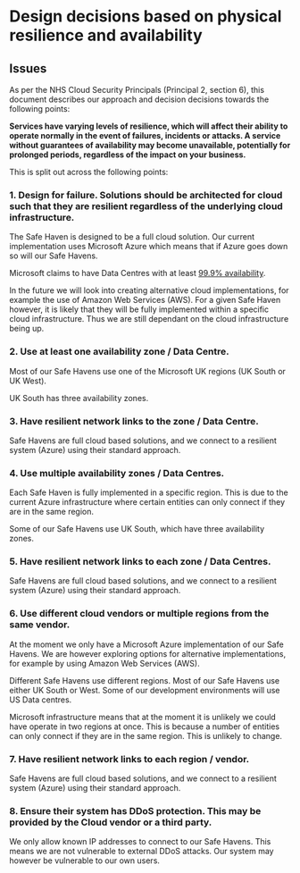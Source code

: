 Design decisions based on physical resilience and availability
===================================================================


## Issues

As per the NHS Cloud Security Principals (Principal 2, section 6), this document describes our approach and decision decisions towards the following points:

**Services have varying levels of resilience, which will affect their ability to operate normally in the event of failures, incidents or attacks. A service without guarantees of availability may become unavailable, potentially for prolonged periods, regardless of the impact on your business.**

This is split out across the following points:

### 1. Design for failure. Solutions should be architected for cloud such that they are resilient regardless of the underlying cloud infrastructure.

The Safe Haven is designed to be a full cloud solution. Our current implementation uses Microsoft Azure which means that if Azure goes down so will our Safe Havens.

Microsoft claims to have Data Centres with at least [99.9% availability](https://azure.microsoft.com/en-gb/support/legal/sla/summary/).

In the future we will look into creating alternative cloud implementations, for example the use of Amazon Web Services (AWS). For a given Safe Haven however, it is likely that they will be fully implemented within a specific cloud infrastructure. Thus we are still dependant on the cloud infrastructure being up.

### 2. Use at least one availability zone / Data Centre.

Most of our Safe Havens use one of the Microsoft UK regions (UK South or UK West).

UK South has three availability zones.

### 3. Have resilient network links to the zone / Data Centre.

Safe Havens are full cloud based solutions, and we connect to a resilient system (Azure) using their standard approach.

### 4. Use multiple availability zones / Data Centres.

Each Safe Haven is fully implemented in a specific region. This is due to the current Azure infrastructure where certain entities can only connect if they are in the same region.

Some of our Safe Havens use UK South, which have three availability zones.


### 5. Have resilient network links to each zone / Data Centres.

Safe Havens are full cloud based solutions, and we connect to a resilient system (Azure) using their standard approach.

### 6. Use different cloud vendors or multiple regions from the same vendor.

At the moment we only have a Microsoft Azure implementation of our Safe Havens. We are however exploring options for alternative implementations, for example by using Amazon Web Services (AWS).

Different Safe Havens use different regions. Most of our Safe Havens use either UK South or West. Some of our development environments will use US Data centres.

Microsoft infrastructure means that at the moment it is unlikely we could have operate in two regions at once. This is because a number of entities can only connect if they are in the same region. This is unlikely to change.

### 7. Have resilient network links to each region / vendor.

Safe Havens are full cloud based solutions, and we connect to a resilient system (Azure) using their standard approach.


### 8. Ensure their system has DDoS protection. This may be provided by the Cloud vendor or a third party.

We only allow known IP addresses to connect to our Safe Havens. This means we are not vulnerable to external DDoS attacks.
Our system may however be vulnerable to our own users.

